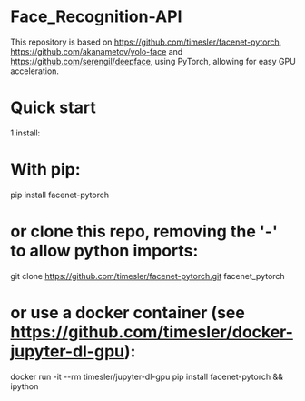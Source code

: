 # Face_Recognition-API
This repository is based on https://github.com/timesler/facenet-pytorch, https://github.com/akanametov/yolo-face and https://github.com/serengil/deepface, using PyTorch, allowing for easy GPU acceleration.
# Quick start
1.install:
# With pip:
pip install facenet-pytorch

# or clone this repo, removing the '-' to allow python imports:
git clone https://github.com/timesler/facenet-pytorch.git facenet_pytorch

# or use a docker container (see https://github.com/timesler/docker-jupyter-dl-gpu):
docker run -it --rm timesler/jupyter-dl-gpu pip install facenet-pytorch && ipython

